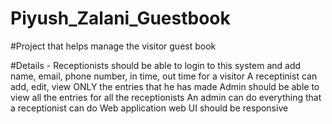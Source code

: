 # Piyush_Zalani_Guestbook

#Project that helps manage the visitor guest book 

#Details -
	Receptionists should be able to login to this system and add name, email, phone number, in time, out time for a visitor
	A receptinist can add, edit, view ONLY the entries that he has made
	Admin should be able to view all the entries for all the receptionists
	An admin can do everything that a receptionist can do
	Web application web UI should be responsive